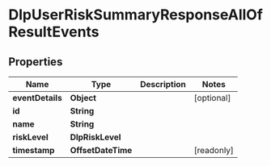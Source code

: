 

# DlpUserRiskSummaryResponseAllOfResultEvents


## Properties

| Name | Type | Description | Notes |
|------------ | ------------- | ------------- | -------------|
|**eventDetails** | **Object** |  |  [optional] |
|**id** | **String** |  |  |
|**name** | **String** |  |  |
|**riskLevel** | **DlpRiskLevel** |  |  |
|**timestamp** | **OffsetDateTime** |  |  [readonly] |



